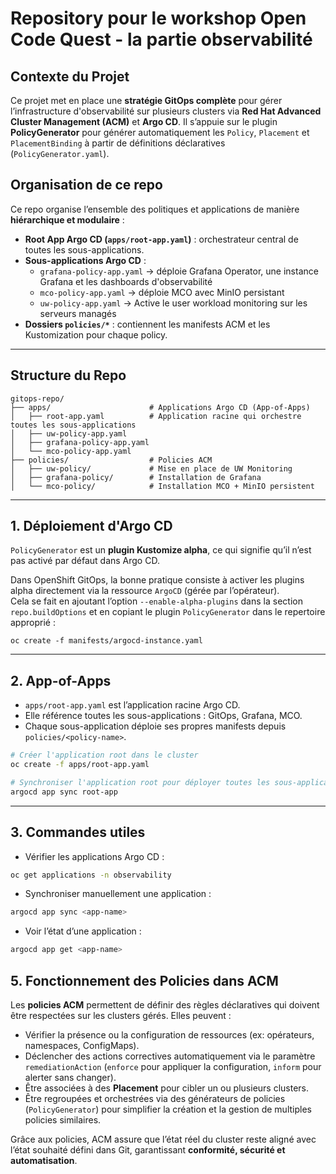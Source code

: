 # Repository pour le workshop Open Code Quest - la partie observabilité

## Contexte du Projet

Ce projet met en place une **stratégie GitOps complète** pour gérer l’infrastructure d'observabilité sur plusieurs clusters via **Red Hat Advanced Cluster Management (ACM)** et **Argo CD**.
Il s’appuie sur le plugin **PolicyGenerator** pour générer automatiquement les `Policy`, `Placement` et `PlacementBinding` à partir de définitions déclaratives (`PolicyGenerator.yaml`).  

## Organisation de ce repo

Ce repo organise l’ensemble des politiques et applications de manière **hiérarchique et modulaire** :

- **Root App Argo CD (`apps/root-app.yaml`)** : orchestrateur central de toutes les sous-applications.
- **Sous-applications Argo CD** :
  - `grafana-policy-app.yaml` → déploie Grafana Operator, une instance Grafana et les dashboards d'observabilité
  - `mco-policy-app.yaml` → déploie MCO avec MinIO persistant
  - `uw-policy-app.yaml` → Active le user workload monitoring sur les serveurs managés
- **Dossiers `policies/*`** : contiennent les manifests ACM et les Kustomization pour chaque policy.

---

## Structure du Repo

```
gitops-repo/
├── apps/                      # Applications Argo CD (App-of-Apps)
│   ├── root-app.yaml          # Application racine qui orchestre toutes les sous-applications
│   ├── uw-policy-app.yaml
│   ├── grafana-policy-app.yaml
│   └── mco-policy-app.yaml
├── policies/                  # Policies ACM
│   ├── uw-policy/             # Mise en place de UW Monitoring
│   ├── grafana-policy/        # Installation de Grafana 
│   └── mco-policy/            # Installation MCO + MinIO persistent
```

---

## 1. Déploiement d'Argo CD

`PolicyGenerator` est un **plugin Kustomize alpha**, ce qui signifie qu’il n’est pas activé par défaut dans Argo CD.

Dans OpenShift GitOps, la bonne pratique consiste à activer les plugins alpha directement via la ressource `ArgoCD` (gérée par l’opérateur).  
Cela se fait en ajoutant l’option `--enable-alpha-plugins` dans la section `repo.buildOptions` et en copiant le plugin `PolicyGenerator` dans le repertoire approprié :

```
oc create -f manifests/argocd-instance.yaml
```

---

## 2. App-of-Apps

- `apps/root-app.yaml` est l’application racine Argo CD.
- Elle référence toutes les sous-applications : GitOps, Grafana, MCO.
- Chaque sous-application déploie ses propres manifests depuis `policies/<policy-name>`.

```bash
# Créer l'application root dans le cluster
oc create -f apps/root-app.yaml

# Synchroniser l'application root pour déployer toutes les sous-applications
argocd app sync root-app
```

---

## 3. Commandes utiles

- Vérifier les applications Argo CD :
```bash
oc get applications -n observability
```

- Synchroniser manuellement une application :
```bash
argocd app sync <app-name>
```

- Voir l’état d’une application :
```bash
argocd app get <app-name>
```

## 5. Fonctionnement des Policies dans ACM

Les **policies ACM** permettent de définir des règles déclaratives qui doivent être respectées sur les clusters gérés. Elles peuvent :

- Vérifier la présence ou la configuration de ressources (ex: opérateurs, namespaces, ConfigMaps).
- Déclencher des actions correctives automatiquement via le paramètre `remediationAction` (`enforce` pour appliquer la configuration, `inform` pour alerter sans changer).
- Être associées à des **Placement** pour cibler un ou plusieurs clusters.
- Être regroupées et orchestrées via des générateurs de policies (`PolicyGenerator`) pour simplifier la création et la gestion de multiples policies similaires.

Grâce aux policies, ACM assure que l’état réel du cluster reste aligné avec l’état souhaité défini dans Git, garantissant **conformité, sécurité et automatisation**.
